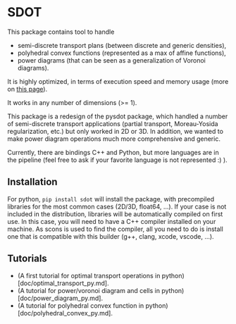 SDOT
====

This package contains tool to handle
* semi-discrete transport plans (between discrete and generic densities),
* polyhedral convex functions (represented as a max of affine functions),
* power diagrams (that can be seen as a generalization of Voronoi diagrams).

It is highly optimized, in terms of execution speed and memory usage (more on [this page](doc/performance.md)).

It works in any number of dimensions (>= 1).

This package is a redesign of the pysdot package, which handled a number of semi-discrete transport applications (partial transport, Moreau-Yosida regularization, etc.) but only worked in 2D or 3D. In addition, we wanted to make power diagram operations much more comprehensive and generic.

Currently, there are bindings C++ and Python, but more languages are in the pipeline (feel free to ask if your favorite language is not represented :) ).

Installation
------------

For python, `pip install sdot` will install the package, with precompiled libraries for the most common cases (2D/3D, float64, ...). If your case is not included in the distribution, libraries will be automatically compiled on first use. In this case, you will need to have a C++ compiler installed on your machine. As scons is used to find the compiler, all you need to do is install one that is compatible with this builder (g++, clang, xcode, vscode, ...). 

Tutorials
---------

* (A first tutorial for optimal transport operations in python)[doc/optimal_transport_py.md].
* (A tutorial for power/voronoi diagram and cells in python)[doc/power_diagram_py.md].
* (A tutorial for polyhedral convex function in python)[doc/polyhedral_convex_py.md].

